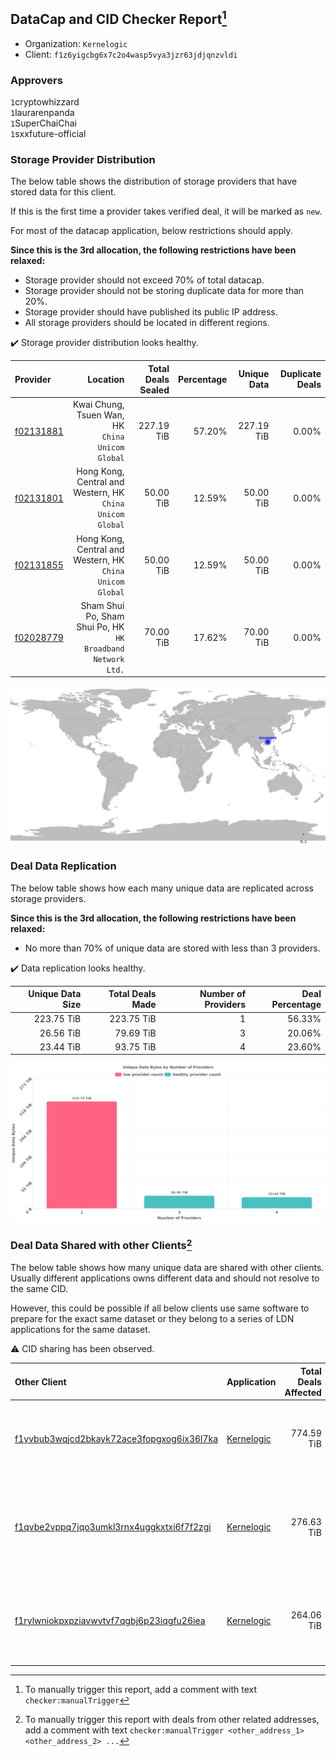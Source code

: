 ## DataCap and CID Checker Report[^1]
 - Organization: `Kernelogic`
 - Client: `f1z6yigcbg6x7c2o4wasp5vya3jzr63jdjqnzvldi`
### Approvers
`1`cryptowhizzard<br/>`1`laurarenpanda<br/>`1`SuperChaiChai<br/>`1`sxxfuture-official

### Storage Provider Distribution
The below table shows the distribution of storage providers that have stored data for this client.

If this is the first time a provider takes verified deal, it will be marked as `new`.

For most of the datacap application, below restrictions should apply.

**Since this is the 3rd allocation, the following restrictions have been relaxed:**
 - Storage provider should not exceed 70% of total datacap.
 - Storage provider should not be storing duplicate data for more than 20%.
 - Storage provider should have published its public IP address.
 - All storage providers should be located in different regions.

✔️ Storage provider distribution looks healthy.

| Provider                                              |                                                       Location | Total Deals Sealed | Percentage | Unique Data | Duplicate Deals |
| :---------------------------------------------------- | -------------------------------------------------------------: | -----------------: | ---------: | ----------: | --------------: |
| [f02131881](https://filfox.info/en/address/f02131881) |            Kwai Chung, Tsuen Wan, HK<br/>`China Unicom Global` |         227.19 TiB |     57.20% |  227.19 TiB |           0.00% |
| [f02131801](https://filfox.info/en/address/f02131801) |   Hong Kong, Central and Western, HK<br/>`China Unicom Global` |          50.00 TiB |     12.59% |   50.00 TiB |           0.00% |
| [f02131855](https://filfox.info/en/address/f02131855) |   Hong Kong, Central and Western, HK<br/>`China Unicom Global` |          50.00 TiB |     12.59% |   50.00 TiB |           0.00% |
| [f02028779](https://filfox.info/en/address/f02028779) | Sham Shui Po, Sham Shui Po, HK<br/>`HK Broadband Network Ltd.` |          70.00 TiB |     17.62% |   70.00 TiB |           0.00% |

<img src="https://raw.githubusercontent.com/data-preservation-programs/filplus-checker-assets/main/filecoin-project/filecoin-plus-large-datasets/issues/1640/1689236281952.png"/>

### Deal Data Replication
The below table shows how each many unique data are replicated across storage providers.


**Since this is the 3rd allocation, the following restrictions have been relaxed:**
- No more than 70% of unique data are stored with less than 3 providers.

✔️ Data replication looks healthy.

| Unique Data Size | Total Deals Made | Number of Providers | Deal Percentage |
| ---------------: | ---------------: | ------------------: | --------------: |
|       223.75 TiB |       223.75 TiB |                   1 |          56.33% |
|        26.56 TiB |        79.69 TiB |                   3 |          20.06% |
|        23.44 TiB |        93.75 TiB |                   4 |          23.60% |

<img src="https://raw.githubusercontent.com/data-preservation-programs/filplus-checker-assets/main/filecoin-project/filecoin-plus-large-datasets/issues/1640/1689236282688.png"/>

### Deal Data Shared with other Clients[^3]
The below table shows how many unique data are shared with other clients.
Usually different applications owns different data and should not resolve to the same CID.

However, this could be possible if all below clients use same software to prepare for the exact same dataset or they belong to a series of LDN applications for the same dataset.

⚠️ CID sharing has been observed.

| Other Client                                                                                                          | Application                                                                                | Total Deals Affected | Unique CIDs | Approvers                                                                                                                                             |
| :-------------------------------------------------------------------------------------------------------------------- | :----------------------------------------------------------------------------------------- | -------------------: | ----------: | :---------------------------------------------------------------------------------------------------------------------------------------------------- |
| [f1yvbub3wqjcd2bkayk72ace3fopgxog6ix36l7ka](https://filfox.info/en/address/f1yvbub3wqjcd2bkayk72ace3fopgxog6ix36l7ka) | [Kernelogic](https://github.com/filecoin-project/filecoin-plus-large-datasets/issues/1639) |           774.59 TiB |       7,052 | `1`a1991car<br/>`1`cryptowhizzard<br/>`1`laurarenpanda<br/>`1`mikezli<br/>`2`newwebgroup<br/>`1`nj-steve<br/>`1`xinaxu                                |
| [f1qvbe2vppq7jqo3umkl3rnx4uggkxtxi6f7f2zgi](https://filfox.info/en/address/f1qvbe2vppq7jqo3umkl3rnx4uggkxtxi6f7f2zgi) | [Kernelogic](https://github.com/filecoin-project/filecoin-plus-large-datasets/issues/1637) |           276.63 TiB |       4,533 | `1`cryptowhizzard<br/>`1`laurarenpanda<br/>`1`liyunzhi-666<br/>`1`newwebgroup<br/>`1`SuperChaiChai<br/>`1`sxxfuture-official<br/>`1`Tom-OriginStorage |
| [f1rylwniokpxpziavwvtvf7qgbj6p23iqgfu26iea](https://filfox.info/en/address/f1rylwniokpxpziavwvtvf7qgbj6p23iqgfu26iea) | [Kernelogic](https://github.com/filecoin-project/filecoin-plus-large-datasets/issues/1638) |           264.06 TiB |       6,823 | `1`cryptowhizzard<br/>`1`laurarenpanda<br/>`1`liyunzhi-666<br/>`1`SuperChaiChai<br/>`1`sxxfuture-official<br/>`1`Tom-OriginStorage                    |

[^1]: To manually trigger this report, add a comment with text `checker:manualTrigger`

[^2]: Deals from those addresses are combined into this report as they are specified with `checker:manualTrigger`

[^3]: To manually trigger this report with deals from other related addresses, add a comment with text `checker:manualTrigger <other_address_1> <other_address_2> ...`
